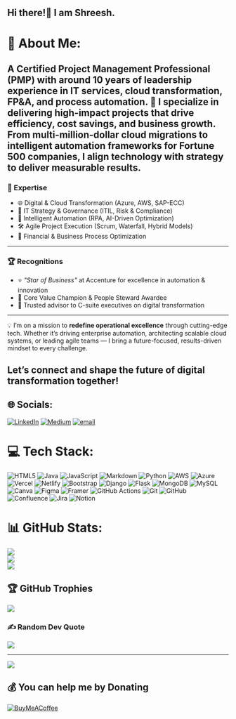 ## Hi there!👋 I am Shreesh.

# 💫 About Me:

 A Certified Project Management Professional (PMP) with around **10 years** of leadership experience in **IT services**, **cloud transformation**, **FP&A**, and **process automation**.
🚀 I specialize in delivering high-impact projects that drive **efficiency**, **cost savings**, and **business growth**. From multi-million-dollar cloud migrations to intelligent automation frameworks for Fortune 500 companies, I align technology with strategy to deliver measurable results.
---
### 🧠 Expertise
- 🌐 Digital & Cloud Transformation (Azure, AWS, SAP-ECC)
- 🧩 IT Strategy & Governance (ITIL, Risk & Compliance)
- 🤖 Intelligent Automation (RPA, AI-Driven Optimization)
- 🛠 Agile Project Execution (Scrum, Waterfall, Hybrid Models)
- 💼 Financial & Business Process Optimization
---
### 🏆 Recognitions
- ⭐ *"Star of Business"* at Accenture for excellence in automation & innovation
- 🏅 Core Value Champion & People Steward Awardee
- 🤝 Trusted advisor to C-suite executives on digital transformation
---
💡 I’m on a mission to **redefine operational excellence** through cutting-edge tech. Whether it’s driving enterprise automation, architecting scalable cloud systems, or leading agile teams — I bring a future-focused, results-driven mindset to every challenge.

Let’s connect and shape the future of digital transformation together!
---

## 🌐 Socials:
[![LinkedIn](https://img.shields.io/badge/LinkedIn-%230077B5.svg?logo=linkedin&logoColor=white)](https://linkedin.com/in/shreesh-pandey) [![Medium](https://img.shields.io/badge/Medium-12100E?logo=medium&logoColor=white)](https://medium.com/@theterran) [![email](https://img.shields.io/badge/Email-D14836?logo=gmail&logoColor=white)](mailto:shree25g@gmail.com) 

# 💻 Tech Stack:
![HTML5](https://img.shields.io/badge/html5-%23E34F26.svg?style=for-the-badge&logo=html5&logoColor=white) ![Java](https://img.shields.io/badge/java-%23ED8B00.svg?style=for-the-badge&logo=openjdk&logoColor=white) ![JavaScript](https://img.shields.io/badge/javascript-%23323330.svg?style=for-the-badge&logo=javascript&logoColor=%23F7DF1E) ![Markdown](https://img.shields.io/badge/markdown-%23000000.svg?style=for-the-badge&logo=markdown&logoColor=white) ![Python](https://img.shields.io/badge/python-3670A0?style=for-the-badge&logo=python&logoColor=ffdd54) ![AWS](https://img.shields.io/badge/AWS-%23FF9900.svg?style=for-the-badge&logo=amazon-aws&logoColor=white) ![Azure](https://img.shields.io/badge/azure-%230072C6.svg?style=for-the-badge&logo=microsoftazure&logoColor=white) ![Vercel](https://img.shields.io/badge/vercel-%23000000.svg?style=for-the-badge&logo=vercel&logoColor=white) ![Netlify](https://img.shields.io/badge/netlify-%23000000.svg?style=for-the-badge&logo=netlify&logoColor=#00C7B7) ![Bootstrap](https://img.shields.io/badge/bootstrap-%238511FA.svg?style=for-the-badge&logo=bootstrap&logoColor=white) ![Django](https://img.shields.io/badge/django-%23092E20.svg?style=for-the-badge&logo=django&logoColor=white) ![Flask](https://img.shields.io/badge/flask-%23000.svg?style=for-the-badge&logo=flask&logoColor=white) ![MongoDB](https://img.shields.io/badge/MongoDB-%234ea94b.svg?style=for-the-badge&logo=mongodb&logoColor=white) ![MySQL](https://img.shields.io/badge/mysql-4479A1.svg?style=for-the-badge&logo=mysql&logoColor=white) ![Canva](https://img.shields.io/badge/Canva-%2300C4CC.svg?style=for-the-badge&logo=Canva&logoColor=white) ![Figma](https://img.shields.io/badge/figma-%23F24E1E.svg?style=for-the-badge&logo=figma&logoColor=white) ![Framer](https://img.shields.io/badge/Framer-black?style=for-the-badge&logo=framer&logoColor=blue) ![GitHub Actions](https://img.shields.io/badge/github%20actions-%232671E5.svg?style=for-the-badge&logo=githubactions&logoColor=white) ![Git](https://img.shields.io/badge/git-%23F05033.svg?style=for-the-badge&logo=git&logoColor=white) ![GitHub](https://img.shields.io/badge/github-%23121011.svg?style=for-the-badge&logo=github&logoColor=white) ![Confluence](https://img.shields.io/badge/confluence-%23172BF4.svg?style=for-the-badge&logo=confluence&logoColor=white) ![Jira](https://img.shields.io/badge/jira-%230A0FFF.svg?style=for-the-badge&logo=jira&logoColor=white) ![Notion](https://img.shields.io/badge/Notion-%23000000.svg?style=for-the-badge&logo=notion&logoColor=white)
# 📊 GitHub Stats:
![](https://github-readme-stats.vercel.app/api?username=shreesh-pandey&theme=dark&hide_border=false&include_all_commits=false&count_private=false)<br/>
![](https://nirzak-streak-stats.vercel.app/?user=shreesh-pandey&theme=dark&hide_border=false)<br/>
![](https://github-readme-stats.vercel.app/api/top-langs/?username=shreesh-pandey&theme=dark&hide_border=false&include_all_commits=false&count_private=false&layout=compact)

## 🏆 GitHub Trophies
![](https://github-profile-trophy.vercel.app/?username=shreesh-pandey&theme=radical&no-frame=false&no-bg=true&margin-w=4)

### ✍️ Random Dev Quote
![](https://quotes-github-readme.vercel.app/api?type=horizontal&theme=radical)

---
[![](https://visitcount.itsvg.in/api?id=shreesh-pandey&icon=0&color=0)](https://visitcount.itsvg.in)

  ## 💰 You can help me by Donating
  [![BuyMeACoffee](https://img.shields.io/badge/Buy%20Me%20a%20Coffee-ffdd00?style=for-the-badge&logo=buy-me-a-coffee&logoColor=black)](https://buymeacoffee.com/theterran) 

  
<!-- Proudly created with GPRM ( https://gprm.itsvg.in ) -->
